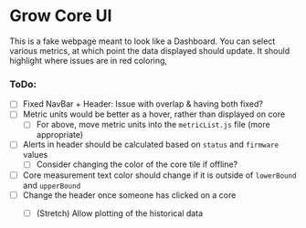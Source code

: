 # Grow Core UI

This is a fake webpage meant to look like a Dashboard. 
You can select various metrics, at which point the data displayed should update.
It should highlight where issues are in red coloring,

### ToDo:
- [ ] Fixed NavBar + Header: Issue with overlap & having both fixed?
- [ ] Metric units would be better as a hover, rather than displayed on core
  - [ ] For above, move metric units into the `metricList.js` file (more appropriate)
- [ ] Alerts in header should be calculated based on `status` and `firmware` values
  - [ ] Consider changing the color of the core tile if offline?
- [ ] Core measurement text color should change if it is outside of `lowerBound` and `upperBound`
- [ ] Change the header once someone has clicked on a core
  - [ ] (Stretch) Allow plotting of the historical data

